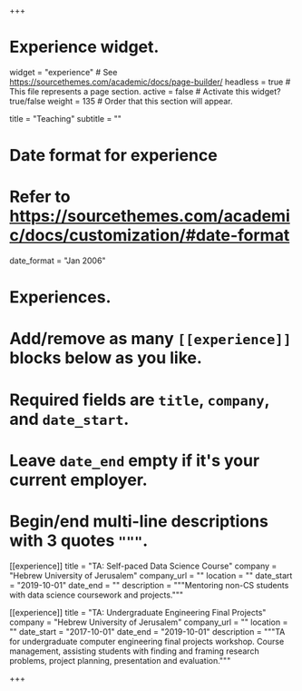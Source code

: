 +++
# Experience widget.
widget = "experience"  # See https://sourcethemes.com/academic/docs/page-builder/
headless = true  # This file represents a page section.
active = false  # Activate this widget? true/false
weight = 135  # Order that this section will appear.

title = "Teaching"
subtitle = ""

# Date format for experience
#   Refer to https://sourcethemes.com/academic/docs/customization/#date-format
date_format = "Jan 2006"

# Experiences.
#   Add/remove as many `[[experience]]` blocks below as you like.
#   Required fields are `title`, `company`, and `date_start`.
#   Leave `date_end` empty if it's your current employer.
#   Begin/end multi-line descriptions with 3 quotes `"""`.

[[experience]]
  title = "TA: Self-paced Data Science Course"
  company = "Hebrew University of Jerusalem"
  company_url = ""
  location = ""
  date_start = "2019-10-01"
  date_end = ""
  description = """Mentoring non-CS students with data science coursework and projects."""

[[experience]]
  title = "TA: Undergraduate Engineering Final Projects"
  company = "Hebrew University of Jerusalem"
  company_url = ""
  location = ""
  date_start = "2017-10-01"
  date_end = "2019-10-01"
  description = """TA for undergraduate computer engineering final projects workshop. Course management, assisting students with finding and framing research problems, project planning, presentation and evaluation."""

+++
